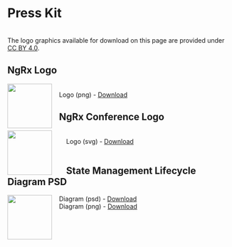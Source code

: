 <h1 class="title center no-toc">Press Kit</h1><br />
The logo graphics available for download on this page are provided under <a href="https://creativecommons.org/licenses/by/4.0/" target="_blank">CC BY 4.0</a>.

## NgRx Logo
<img src="assets/images/ngrx-badge.png" width="100" style="float:left; padding-right: 1rem;" />
<div style="padding-top:1rem;">
  Logo (png) - <a href="assets/images/ngrx-badge.png" download>Download</a><br />
</div>

## NgRx Conference Logo
<img src="generated/images/marketing/home/ngrx-conf-badge.svg" width="100" style="float:left; padding-right: 2rem;" />
<div style="padding:1rem 0;">
  Logo (svg) - <a href="generated/images/marketing/home/ngrx-conf-badge.svg" download>Download</a>
</div>

## State Management Lifecycle Diagram PSD

<img src="generated/images/guide/store/state-management-lifecycle.png" width="100" style="float:left; padding-right: 1rem;" />
  Diagram (psd) - <a href="generated/images/guide/store/state-management-lifecycle.psd" download>Download</a><br />
  Diagram (png) - <a href="generated/images/guide/store/state-management-lifecycle.png" download>Download</a>
